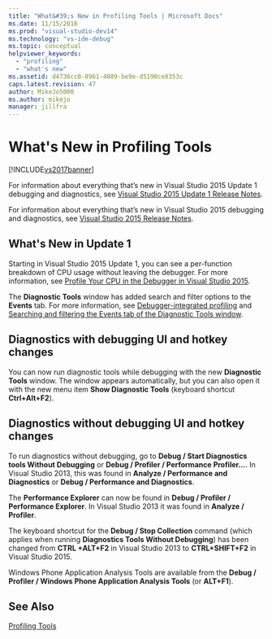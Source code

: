 ```yaml
---
title: "What&#39;s New in Profiling Tools | Microsoft Docs"
ms.date: 11/15/2016
ms.prod: "visual-studio-dev14"
ms.technology: "vs-ide-debug"
ms.topic: conceptual
helpviewer_keywords: 
  - "profiling"
  - "what's new"
ms.assetid: d4736cc8-8961-4089-be9e-d5190ce8353c
caps.latest.revision: 47
author: MikeJo5000
ms.author: mikejo
manager: jillfra
---
```

# What&#39;s New in Profiling Tools
[!INCLUDE[vs2017banner](../includes/vs2017banner.md)]

For information about everything that’s new in Visual Studio 2015 Update 1 debugging and diagnostics, see [Visual Studio 2015 Update 1 Release Notes](https://www.visualstudio.com/news/vs2015-update1-vs#debug).  
  
 For information about everything that’s new in Visual Studio 2015 debugging and diagnostics, see [Visual Studio 2015 Release Notes](https://www.visualstudio.com/news/vs2015-vs#Debug).  
  
## What's New in Update 1  
 Starting in Visual Studio 2015 Update 1, you can see a per-function breakdown of CPU usage without leaving the debugger. For more information, see [Profile Your CPU in the Debugger in Visual Studio 2015](http://blogs.msdn.com/b/visualstudioalm/archive/2015/10/29/profile-your-cpu-in-the-debugger-in-visual-studio-2015.aspx).  
  
 The **Diagnostic Tools** window has added search and filter options to the **Events** tab. For more information, see [Debugger-integrated profiling](/visualstudio/profiling/running-profiling-tools-with-or-without-the-debugger) and  [Searching and filtering the Events tab of the Diagnostic Tools window](http://blogs.msdn.com/b/visualstudioalm/archive/2015/11/12/searching-and-filtering-the-events-tab-of-the-diagnostic-tools-window.aspx).  
  
## Diagnostics with debugging UI and hotkey changes  
 You can now run diagnostic tools while debugging with the new **Diagnostic Tools** window. The window appears automatically, but you can also open it with the new menu item **Show Diagnostic Tools** (keyboard shortcut **Ctrl+Alt+F2**).  
  
## Diagnostics without debugging UI and hotkey changes  
 To run diagnostics without debugging, go to **Debug / Start Diagnostics tools Without Debugging** or **Debug / Profiler / Performance Profiler...**. In Visual Studio 2013, this was found in **Analyze / Performance and Diagnostics** or **Debug / Performance and Diagnostics**.  
  
 The **Performance Explorer** can now be found in **Debug / Profiler / Performance Explorer**. In Visual Studio 2013 it was found in **Analyze / Profiler**.  
  
 The keyboard shortcut for the **Debug / Stop Collection** command (which applies when running **Diagnostics Tools Without Debugging**) has been changed from **CTRL +ALT+F2** in Visual Studio 2013 to **CTRL+SHIFT+F2** in Visual Studio 2015.  
  
 Windows Phone Application Analysis Tools are available from the **Debug / Profiler / Windows Phone Application Analysis Tools** (or **ALT+F1**).  
  
## See Also  
 [Profiling Tools](../profiling/profiling-tools.md)
